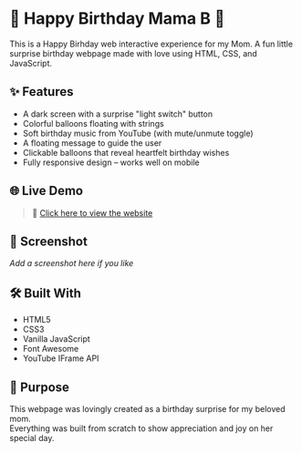 # 🎉 Happy Birthday Mama B 🎂

This is a Happy Birhday web interactive experience for my Mom. A fun little surprise birthday webpage made with love using HTML, CSS, and JavaScript.

## ✨ Features

- A dark screen with a surprise "light switch" button
- Colorful balloons floating with strings
- Soft birthday music from YouTube (with mute/unmute toggle)
- A floating message to guide the user
- Clickable balloons that reveal heartfelt birthday wishes
- Fully responsive design – works well on mobile

## 🌐 Live Demo

> 🔗 [Click here to view the website](https://pakjira-p.github.io/happy-birthday-mom)

## 📸 Screenshot

_Add a screenshot here if you like_

## 🛠️ Built With

- HTML5
- CSS3
- Vanilla JavaScript
- Font Awesome
- YouTube IFrame API

## 💖 Purpose

This webpage was lovingly created as a birthday surprise for my beloved mom.  
Everything was built from scratch to show appreciation and joy on her special day.